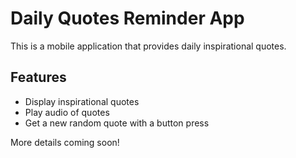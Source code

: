 # Daily Quotes Reminder App

This is a mobile application that provides daily inspirational quotes.

## Features
- Display inspirational quotes
- Play audio of quotes
- Get a new random quote with a button press

More details coming soon!

